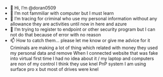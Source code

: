 - 👋 Hi, I’m @doran0509
- 👀 I’m not fammiliar with computer but I must learn 
- 🌱 I’m tracing for criminal who use my personal information without any allowance they are activities until now in here and azure
- 💞️ I’m trying to register to endpoint or other security program but I can not do that because of error with no reason 
- 📫 How to catch them... please let me know or give me advice for it Criminals are making a lot of thing which related with money they used my personal data and remove
When I connected website that was fake into virtual first time I had no idea about it / my laptop and computers are non of my control  I think they use knel PnP system 
I am using surface pro x but most of drives were knel

<!---
doran0509/doran0509 is a ✨ special ✨ repository because its `README.md` (this file) appears on your GitHub profile.
You can click the Preview link to take a look at your changes.
--->
